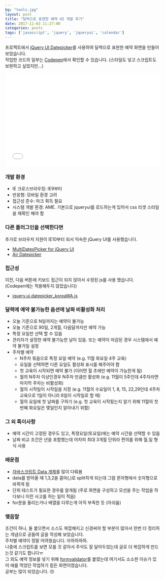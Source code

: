 ```yaml
---
bg: "tools.jpg"
layout: post
title: "달력으로 표현한 예약 UI 개발 후기"
date: 2017-11-03 11:27:00
categories: posts
tags: ['javascript', 'jquery', 'jqueryui', 'calendar']
---
```


프로젝트에서 [jQuery UI Datepicker](https://jqueryui.com/datepicker/)를 사용하여 달력으로 표현한 예약 화면을 만들어 보았습니다.  
작업한 코드의 일부는 [Codepen](https://codepen.io/pigjh1/pen/YEwaEG)에서 확인할 수 있습니다.
(스타일도 넣고 스크립트도 보완하고 싶었지만...)

<iframe height='300' scrolling='no' title='jQuery UI Datepicker' src='//codepen.io/pigjh1/embed/YEwaEG/?height=300&theme-id=28106&default-tab=js,result&embed-version=2' frameborder='no' allowtransparency='true' allowfullscreen='true' style='width: 100%;'>See the Pen <a href='https://codepen.io/pigjh1/pen/YEwaEG/'>jQuery UI Datepicker</a> by pigjh1 (<a href='https://codepen.io/pigjh1'>@pigjh1</a>) on <a href='https://codepen.io'>CodePen</a>.
</iframe>

### 개발 환경
- IE 크로스브라우징: IE9부터
- 반응형: 모바일 환경 고려
- 접근성 준수: 마크 획득 필요
- 시스템 개발 환경: AME. 기본으로 jqueryui를 로드하는게 있어서 css 리셋 스타일을 재확인 해야 함


### 다른 플러그인을 선택한다면
추가로 브라우저 지원이 IE10부터 되서 익숙한 jQuery UI를 사용했습니다.
- [MultiDatesPicker for jQuery UI](http://dubrox.github.io/Multiple-Dates-Picker-for-jQuery-UI/)
- [Air Datepicker](http://t1m0n.name/air-datepicker/docs/)


### 접근성
이전, 다음 버튼에 키보드 접근이 되지 않아서 수정된 js를 사용 했습니다.  
(Codepen에는 적용해두지 않았습니다)
- [jquery.ui.datepicker_koreaWA.js](https://gist.github.com/dstyle0210/b29d7528bba27fdc75fe)


### 달력에 예약 불가능한 옵션에 날짜 비활성화 처리
- 오늘 기준으로 N일까지는 예약이 불가능
- 오늘 기준으로 90일, 2개월, 다음달까지만 예약 가능
- 특정 요일만 선택 할 수 있음
- 관리자가 설정한 예약 불가능한 날이 있음. 또는 예약이 마감된 경우 시스템에서 예약 불가일 설정
- 주차별 예약
    - N주차 묶음으로 특정 요일 예약 (e.g. 11월 화요일 4주 교육)
    - 요일을 선택하면 다른 요일도 활성화 표시를 해주어야 함
    - 첫 교육이 시작되면 예약 불가 (이러면 월 초에만 예약이 가능한게 됨)
    - 월의 N주차 이상인경우 N주차 만큼만 활성화 (e.g. 11월이 5주인데 4주자라면 마지막 주차는 비활성화)
    - 월의 시작일이 시작일을 지정 (e.g. 11월의 수요일이 1, 8, 15, 22,29인데 4주차 교육으로 1일이 아니라 8일이 시작일로 할 때)
    - 월의 요일에 첫 날짜를 구하기 (e.g. 첫 교육이 시작됬는지 알기 위해 11월의 첫번째 화요일은 몇일인지 알아내기 위함)


### 그 외 특이사항
- 예약 시간이 고정된 경우도 있고, 특졍요일(토요일)에는 예약 시간을 선택할 수 있음
- 날짜 비교 조건은 년을 포함했는데 어차피 최대 3개월 단위라 편의를 위해 월,일 형식 사용


### 배운점
- [자바스크립트 Data 개체](https://developer.mozilla.org/ko/docs/Web/JavaScript/Reference/Global_Objects/Date)를 많이 다뤄봄
- data를 받아올 때 1,3,2을 콤마(,)로 split하게 되는데 그럼 문자형에서 숫자형으로 바뀌게 됨
- 단위 테스트가 필요한 경우를 알게됨 (주로 화면을 구성하고 모션을 주는 작업을 하다보니 이런 사고를 하는 일이 적음)
- for문을 돌리는거나 배열을 다루는게 아직 부족한 듯 (아쉬움)


### 맺음말
조건이 하나, 둘 붙으면서 소스도 복잡해지고 신경써야 할 부분이 많아서 한번 더 정리하는 개념으로 공들여 글을 작성해 보았습니다.  
주차별 예약이 정말 어려웠습니다. 아하하하하.  
나중에 스크립트를 보면 모를 것 같아서 주석도 잘 달아두었는데 글로 더 복잡하게 만드는것 같기도 합니다ㅠ  
그 외도 예약 정보를 넣기 위해 [formvalidator](http://www.formvalidator.net/)를 붙였는데 여기서도 소소한 이슈가 있어 애를 먹었던 작업하기 힘든 화면이였습니다.  
공부는 많이 되었습니다. 😚
